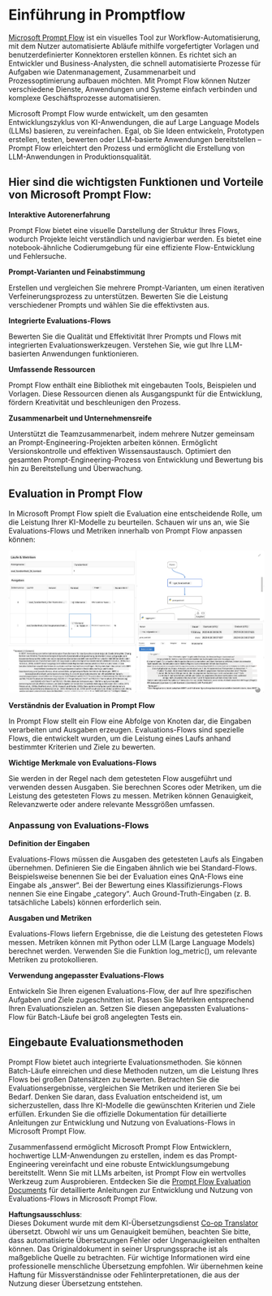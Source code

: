 <!--
CO_OP_TRANSLATOR_METADATA:
{
  "original_hash": "3cbe7629d254f1043193b7fe22524d55",
  "translation_date": "2025-05-07T10:36:07+00:00",
  "source_file": "md/01.Introduction/05/Promptflow.md",
  "language_code": "de"
}
-->
# **Einführung in Promptflow**

[Microsoft Prompt Flow](https://microsoft.github.io/promptflow/index.html?WT.mc_id=aiml-138114-kinfeylo) ist ein visuelles Tool zur Workflow-Automatisierung, mit dem Nutzer automatisierte Abläufe mithilfe vorgefertigter Vorlagen und benutzerdefinierter Konnektoren erstellen können. Es richtet sich an Entwickler und Business-Analysten, die schnell automatisierte Prozesse für Aufgaben wie Datenmanagement, Zusammenarbeit und Prozessoptimierung aufbauen möchten. Mit Prompt Flow können Nutzer verschiedene Dienste, Anwendungen und Systeme einfach verbinden und komplexe Geschäftsprozesse automatisieren.

Microsoft Prompt Flow wurde entwickelt, um den gesamten Entwicklungszyklus von KI-Anwendungen, die auf Large Language Models (LLMs) basieren, zu vereinfachen. Egal, ob Sie Ideen entwickeln, Prototypen erstellen, testen, bewerten oder LLM-basierte Anwendungen bereitstellen – Prompt Flow erleichtert den Prozess und ermöglicht die Erstellung von LLM-Anwendungen in Produktionsqualität.

## Hier sind die wichtigsten Funktionen und Vorteile von Microsoft Prompt Flow:

**Interaktive Autorenerfahrung**

Prompt Flow bietet eine visuelle Darstellung der Struktur Ihres Flows, wodurch Projekte leicht verständlich und navigierbar werden.
Es bietet eine notebook-ähnliche Codierumgebung für eine effiziente Flow-Entwicklung und Fehlersuche.

**Prompt-Varianten und Feinabstimmung**

Erstellen und vergleichen Sie mehrere Prompt-Varianten, um einen iterativen Verfeinerungsprozess zu unterstützen. Bewerten Sie die Leistung verschiedener Prompts und wählen Sie die effektivsten aus.

**Integrierte Evaluations-Flows**

Bewerten Sie die Qualität und Effektivität Ihrer Prompts und Flows mit integrierten Evaluationswerkzeugen.
Verstehen Sie, wie gut Ihre LLM-basierten Anwendungen funktionieren.

**Umfassende Ressourcen**

Prompt Flow enthält eine Bibliothek mit eingebauten Tools, Beispielen und Vorlagen. Diese Ressourcen dienen als Ausgangspunkt für die Entwicklung, fördern Kreativität und beschleunigen den Prozess.

**Zusammenarbeit und Unternehmensreife**

Unterstützt die Teamzusammenarbeit, indem mehrere Nutzer gemeinsam an Prompt-Engineering-Projekten arbeiten können.
Ermöglicht Versionskontrolle und effektiven Wissensaustausch. Optimiert den gesamten Prompt-Engineering-Prozess von Entwicklung und Bewertung bis hin zu Bereitstellung und Überwachung.

## Evaluation in Prompt Flow

In Microsoft Prompt Flow spielt die Evaluation eine entscheidende Rolle, um die Leistung Ihrer KI-Modelle zu beurteilen. Schauen wir uns an, wie Sie Evaluations-Flows und Metriken innerhalb von Prompt Flow anpassen können:

![PFVizualise](../../../../../translated_images/pfvisualize.c1d9ca75baa2a2221667124fa82ba2307f74a34620b9c1eff2cfc1fa2972909b.de.png)

**Verständnis der Evaluation in Prompt Flow**

In Prompt Flow stellt ein Flow eine Abfolge von Knoten dar, die Eingaben verarbeiten und Ausgaben erzeugen. Evaluations-Flows sind spezielle Flows, die entwickelt wurden, um die Leistung eines Laufs anhand bestimmter Kriterien und Ziele zu bewerten.

**Wichtige Merkmale von Evaluations-Flows**

Sie werden in der Regel nach dem getesteten Flow ausgeführt und verwenden dessen Ausgaben. Sie berechnen Scores oder Metriken, um die Leistung des getesteten Flows zu messen. Metriken können Genauigkeit, Relevanzwerte oder andere relevante Messgrößen umfassen.

### Anpassung von Evaluations-Flows

**Definition der Eingaben**

Evaluations-Flows müssen die Ausgaben des getesteten Laufs als Eingaben übernehmen. Definieren Sie die Eingaben ähnlich wie bei Standard-Flows.
Beispielsweise benennen Sie bei der Evaluation eines QnA-Flows eine Eingabe als „answer“. Bei der Bewertung eines Klassifizierungs-Flows nennen Sie eine Eingabe „category“. Auch Ground-Truth-Eingaben (z. B. tatsächliche Labels) können erforderlich sein.

**Ausgaben und Metriken**

Evaluations-Flows liefern Ergebnisse, die die Leistung des getesteten Flows messen. Metriken können mit Python oder LLM (Large Language Models) berechnet werden. Verwenden Sie die Funktion log_metric(), um relevante Metriken zu protokollieren.

**Verwendung angepasster Evaluations-Flows**

Entwickeln Sie Ihren eigenen Evaluations-Flow, der auf Ihre spezifischen Aufgaben und Ziele zugeschnitten ist. Passen Sie Metriken entsprechend Ihren Evaluationszielen an.
Setzen Sie diesen angepassten Evaluations-Flow für Batch-Läufe bei groß angelegten Tests ein.

## Eingebaute Evaluationsmethoden

Prompt Flow bietet auch integrierte Evaluationsmethoden.
Sie können Batch-Läufe einreichen und diese Methoden nutzen, um die Leistung Ihres Flows bei großen Datensätzen zu bewerten.
Betrachten Sie die Evaluationsergebnisse, vergleichen Sie Metriken und iterieren Sie bei Bedarf.
Denken Sie daran, dass Evaluation entscheidend ist, um sicherzustellen, dass Ihre KI-Modelle die gewünschten Kriterien und Ziele erfüllen. Erkunden Sie die offizielle Dokumentation für detaillierte Anleitungen zur Entwicklung und Nutzung von Evaluations-Flows in Microsoft Prompt Flow.

Zusammenfassend ermöglicht Microsoft Prompt Flow Entwicklern, hochwertige LLM-Anwendungen zu erstellen, indem es das Prompt-Engineering vereinfacht und eine robuste Entwicklungsumgebung bereitstellt. Wenn Sie mit LLMs arbeiten, ist Prompt Flow ein wertvolles Werkzeug zum Ausprobieren. Entdecken Sie die [Prompt Flow Evaluation Documents](https://learn.microsoft.com/azure/machine-learning/prompt-flow/how-to-develop-an-evaluation-flow?view=azureml-api-2?WT.mc_id=aiml-138114-kinfeylo) für detaillierte Anleitungen zur Entwicklung und Nutzung von Evaluations-Flows in Microsoft Prompt Flow.

**Haftungsausschluss**:  
Dieses Dokument wurde mit dem KI-Übersetzungsdienst [Co-op Translator](https://github.com/Azure/co-op-translator) übersetzt. Obwohl wir uns um Genauigkeit bemühen, beachten Sie bitte, dass automatisierte Übersetzungen Fehler oder Ungenauigkeiten enthalten können. Das Originaldokument in seiner Ursprungssprache ist als maßgebliche Quelle zu betrachten. Für wichtige Informationen wird eine professionelle menschliche Übersetzung empfohlen. Wir übernehmen keine Haftung für Missverständnisse oder Fehlinterpretationen, die aus der Nutzung dieser Übersetzung entstehen.